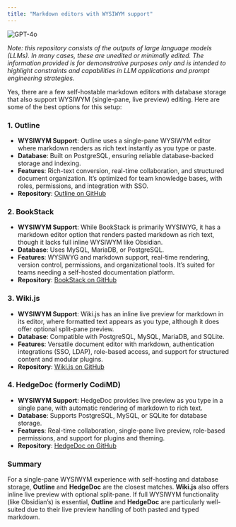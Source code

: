 ```yaml
---
title: "Markdown editors with WYSIWYM support"
---
```

![GPT-4o](https://img.shields.io/badge/GPT--4o-3333FF?style=for-the-badge&logo=openai&logoColor=white)



*Note: this repository consists of the outputs of large language models (LLMs). In many cases, these are unedited or minimally edited. The information provided is for demonstrative purposes only and is intended to highlight constraints and capabilities in LLM applications and prompt engineering strategies.*


Yes, there are a few self-hostable markdown editors with database storage that also support WYSIWYM (single-pane, live preview) editing. Here are some of the best options for this setup:

### 1. **Outline**
   - **WYSIWYM Support**: Outline uses a single-pane WYSIWYM editor where markdown renders as rich text instantly as you type or paste.
   - **Database**: Built on PostgreSQL, ensuring reliable database-backed storage and indexing.
   - **Features**: Rich-text conversion, real-time collaboration, and structured document organization. It’s optimized for team knowledge bases, with roles, permissions, and integration with SSO.
   - **Repository**: [Outline on GitHub](https://github.com/outline/outline)

### 2. **BookStack**
   - **WYSIWYM Support**: While BookStack is primarily WYSIWYG, it has a markdown editor option that renders pasted markdown as rich text, though it lacks full inline WYSIWYM like Obsidian.
   - **Database**: Uses MySQL, MariaDB, or PostgreSQL.
   - **Features**: WYSIWYG and markdown support, real-time rendering, version control, permissions, and organizational tools. It’s suited for teams needing a self-hosted documentation platform.
   - **Repository**: [BookStack on GitHub](https://github.com/BookStackApp/BookStack)

### 3. **Wiki.js**
   - **WYSIWYM Support**: Wiki.js has an inline live preview for markdown in its editor, where formatted text appears as you type, although it does offer optional split-pane preview.
   - **Database**: Compatible with PostgreSQL, MySQL, MariaDB, and SQLite.
   - **Features**: Versatile document editor with markdown, authentication integrations (SSO, LDAP), role-based access, and support for structured content and modular plugins.
   - **Repository**: [Wiki.js on GitHub](https://github.com/Requarks/wiki)

### 4. **HedgeDoc** (formerly CodiMD)
   - **WYSIWYM Support**: HedgeDoc provides live preview as you type in a single pane, with automatic rendering of markdown to rich text.
   - **Database**: Supports PostgreSQL, MySQL, or SQLite for database storage.
   - **Features**: Real-time collaboration, single-pane live preview, role-based permissions, and support for plugins and theming.
   - **Repository**: [HedgeDoc on GitHub](https://github.com/hedgedoc/hedgedoc)

### Summary
For a single-pane WYSIWYM experience with self-hosting and database storage, **Outline** and **HedgeDoc** are the closest matches. **Wiki.js** also offers inline live preview with optional split-pane. If full WYSIWYM functionality (like Obsidian’s) is essential, **Outline** and **HedgeDoc** are particularly well-suited due to their live preview handling of both pasted and typed markdown.
